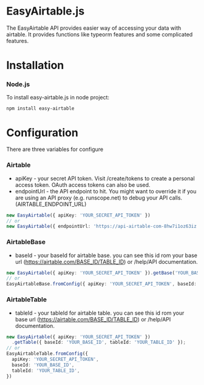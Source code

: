 # EasyAirtable.js
The EasyAirtable API provides easier way of accessing your data with airtable. It provides functions like typeorm features and some complicated features.

# Installation
### Node.js
To install easy-airtable.js in node project:
```
npm install easy-airtable
```

# Configuration
There are three variables for configure

### Airtable
* apiKey - your secret API token. Visit /create/tokens to create a personal access token. OAuth access tokens can also be used.
* endpointUrl - the API endpoint to hit. You might want to override it if you are using an API proxy (e.g. runscope.net) to debug your API calls. (AIRTABLE_ENDPOINT_URL)
```ts
new EasyAirtable({ apiKey: 'YOUR_SECRET_API_TOKEN' })
// or
new EasyAirtable({ endpointUrl: 'https://api-airtable-com-8hw7i1oz63iz.runscope.net/' })
```
### AirtableBase
* baseId - your baseId for airtable base. you can see this id rom your base url (https://airtable.com/BASE_ID/TABLE_ID) or /help/API documentation.
```ts
new EasyAirtable({ apiKey: 'YOUR_SECRET_API_TOKEN' }).getBase('YOUR_BASE_ID')
// or
EasyAirtableBase.fromConfig({ apiKey: 'YOUR_SECRET_API_TOKEN', baseId: 'YOUR_BASE_ID' })
```
### AirtableTable
* tableId - your tableId for airtable table. you can see this id rom your base url (https://airtable.com/BASE_ID/TABLE_ID) or /help/API documentation.
```ts
new EasyAirtable({ apiKey: 'YOUR_SECRET_API_TOKEN' })
  .getTable({ baseId: 'YOUR_BASE_ID', tableId: 'YOUR_TABLE_ID' });
// or
EasyAirtableTable.fromConfig({ 
  apiKey: 'YOUR_SECRET_API_TOKEN', 
  baseId: 'YOUR_BASE_ID', 
  tableId: 'YOUR_TABLE_ID',
})
```
